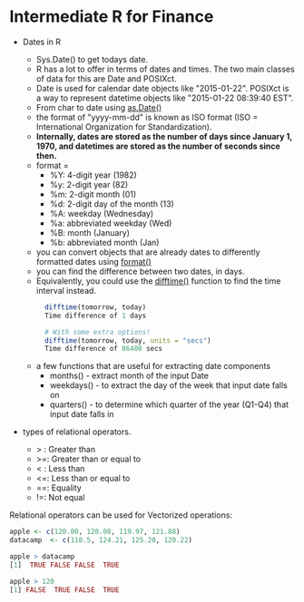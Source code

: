 # Intermediate R for Finance

- Dates in R
  - Sys.Date() to get todays date.
  - R has a lot to offer in terms of dates and times. The two main classes of data for this are Date and POSIXct.
  - Date is used for calendar date objects like "2015-01-22". POSIXct is a way to represent datetime objects like "2015-01-22         08:39:40 EST".
  - From char to date using [as.Date()](https://www.rdocumentation.org/packages/base/versions/3.3.2/topics/as.Date)
  - the format of "yyyy-mm-dd" is known as ISO format (ISO = International Organization for Standardization).
  - **Internally, dates are stored as the number of days since January 1, 1970, and datetimes are stored as the number of seconds     since then.**
  - format =
    - %Y: 4-digit year (1982)
    - %y: 2-digit year (82)
    - %m: 2-digit month (01)
    - %d: 2-digit day of the month (13)
    - %A: weekday (Wednesday)
    - %a: abbreviated weekday (Wed)
    - %B: month (January)
    - %b: abbreviated month (Jan)
  - you can convert objects that are already dates to differently formatted dates using [format()](https://www.rdocumentation.org/packages/base/versions/3.3.2/topics/format)
  - you can find the difference between two dates, in days.
  - Equivalently, you could use the [difftime()](https://www.rdocumentation.org/packages/base/versions/3.3.2/topics/difftime)         function to find the time interval instead.
    ```R
      difftime(tomorrow, today)
      Time difference of 1 days

      # With some extra options!
      difftime(tomorrow, today, units = "secs")
      Time difference of 86400 secs
    ```
  - a few functions that are useful for extracting date components
    - months() - extract month of the input Date
    - weekdays() - to extract the day of the week that input date falls on
    - quarters() - to determine which quarter of the year (Q1-Q4) that input date falls in

- types of relational operators.
  - \> : Greater than
  - \>=: Greater than or equal to
  - < : Less than
  - <=: Less than or equal to
  - ==: Equality
  - !=: Not equal

Relational operators can be used for  Vectorized operations:
```R
apple <- c(120.00, 120.08, 119.97, 121.88)
datacamp  <- c(118.5, 124.21, 125.20, 120.22)

apple > datacamp
[1]  TRUE FALSE FALSE  TRUE

apple > 120
[1] FALSE  TRUE FALSE  TRUE
```
